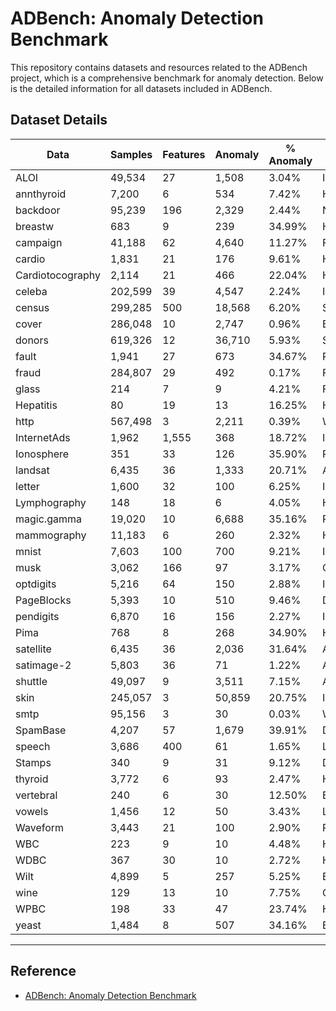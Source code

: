 # ADBench: Anomaly Detection Benchmark

This repository contains datasets and resources related to the ADBench project, which is a comprehensive benchmark for anomaly detection. Below is the detailed information for all datasets included in ADBench.

## Dataset Details

| Data                | Samples   | Features | Anomaly   | % Anomaly | Category      |
|---------------------|-----------|----------|-----------|-----------|---------------|
| ALOI               | 49,534    | 27       | 1,508     | 3.04%     | Image         |
| annthyroid         | 7,200     | 6        | 534       | 7.42%     | Healthcare    |
| backdoor           | 95,239    | 196      | 2,329     | 2.44%     | Network       |
| breastw            | 683       | 9        | 239       | 34.99%    | Healthcare    |
| campaign           | 41,188    | 62       | 4,640     | 11.27%    | Finance       |
| cardio             | 1,831     | 21       | 176       | 9.61%     | Healthcare    |
| Cardiotocography   | 2,114     | 21       | 466       | 22.04%    | Healthcare    |
| celeba             | 202,599   | 39       | 4,547     | 2.24%     | Image         |
| census             | 299,285   | 500      | 18,568    | 6.20%     | Sociology     |
| cover              | 286,048   | 10       | 2,747     | 0.96%     | Botany        |
| donors             | 619,326   | 12       | 36,710    | 5.93%     | Sociology     |
| fault              | 1,941     | 27       | 673       | 34.67%    | Physical      |
| fraud              | 284,807   | 29       | 492       | 0.17%     | Finance       |
| glass              | 214       | 7        | 9         | 4.21%     | Forensic      |
| Hepatitis          | 80        | 19       | 13        | 16.25%    | Healthcare    |
| http               | 567,498   | 3        | 2,211     | 0.39%     | Web           |
| InternetAds        | 1,962     | 1,555    | 368       | 18.72%    | Image         |
| Ionosphere         | 351       | 33       | 126       | 35.90%    | Physics       |
| landsat            | 6,435     | 36       | 1,333     | 20.71%    | Astronautics  |
| letter             | 1,600     | 32       | 100       | 6.25%     | Image         |
| Lymphography       | 148       | 18       | 6         | 4.05%     | Healthcare    |
| magic.gamma        | 19,020    | 10       | 6,688     | 35.16%    | Physics       |
| mammography        | 11,183    | 6        | 260       | 2.32%     | Healthcare    |
| mnist              | 7,603     | 100      | 700       | 9.21%     | Image         |
| musk               | 3,062     | 166      | 97        | 3.17%     | Chemistry     |
| optdigits          | 5,216     | 64       | 150       | 2.88%     | Image         |
| PageBlocks         | 5,393     | 10       | 510       | 9.46%     | Document      |
| pendigits          | 6,870     | 16       | 156       | 2.27%     | Image         |
| Pima               | 768       | 8        | 268       | 34.90%    | Healthcare    |
| satellite          | 6,435     | 36       | 2,036     | 31.64%    | Astronautics  |
| satimage-2         | 5,803     | 36       | 71        | 1.22%     | Astronautics  |
| shuttle            | 49,097    | 9        | 3,511     | 7.15%     | Astronautics  |
| skin               | 245,057   | 3        | 50,859    | 20.75%    | Image         |
| smtp               | 95,156    | 3        | 30        | 0.03%     | Web           |
| SpamBase           | 4,207     | 57       | 1,679     | 39.91%    | Document      |
| speech             | 3,686     | 400      | 61        | 1.65%     | Linguistics   |
| Stamps             | 340       | 9        | 31        | 9.12%     | Document      |
| thyroid            | 3,772     | 6        | 93        | 2.47%     | Healthcare    |
| vertebral          | 240       | 6        | 30        | 12.50%    | Biology       |
| vowels             | 1,456     | 12       | 50        | 3.43%     | Linguistics   |
| Waveform           | 3,443     | 21       | 100       | 2.90%     | Physics       |
| WBC                | 223       | 9        | 10        | 4.48%     | Healthcare    |
| WDBC               | 367       | 30       | 10        | 2.72%     | Healthcare    |
| Wilt               | 4,899     | 5        | 257       | 5.25%     | Botany        |
| wine               | 129       | 13       | 10        | 7.75%     | Chemistry     |
| WPBC               | 198       | 33       | 47        | 23.74%    | Healthcare    |
| yeast              | 1,484     | 8        | 507       | 34.16%    | Biology       |

---
## Reference
- [ADBench: Anomaly Detection Benchmark](https://arxiv.org/abs/2206.09426)

